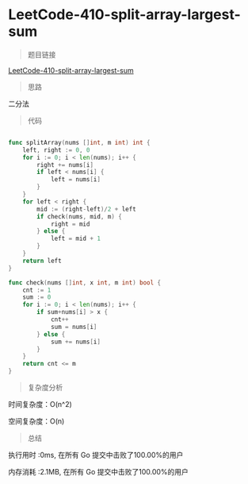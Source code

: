 # LeetCode-410-split-array-largest-sum

>题目链接

[LeetCode-410-split-array-largest-sum](https://leetcode-cn.com/problems/split-array-largest-sum/)

>思路

二分法

>代码

```go

func splitArray(nums []int, m int) int {
    left, right := 0, 0
    for i := 0; i < len(nums); i++ {
        right += nums[i]
        if left < nums[i] {
            left = nums[i]
        }
    }
    for left < right {
        mid := (right-left)/2 + left
        if check(nums, mid, m) {
            right = mid
        } else {
            left = mid + 1
        }
    }
    return left
}

func check(nums []int, x int, m int) bool {
    cnt := 1
    sum := 0
    for i := 0; i < len(nums); i++ {
        if sum+nums[i] > x {
            cnt++
            sum = nums[i]
        } else {
            sum += nums[i]
        }
    }
    return cnt <= m
}

```

>复杂度分析

时间复杂度：O(n^2)

空间复杂度：O(n)

>总结

执行用时 :0ms, 在所有 Go 提交中击败了100.00%的用户

内存消耗 :2.1MB, 在所有 Go 提交中击败了100.00%的用户
